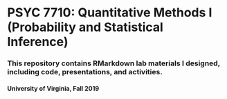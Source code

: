 # PSYC 7710: Quantitative Methods I (Probability and Statistical Inference)

### This repository contains RMarkdown lab materials I designed, including code, presentations, and activities.

#### University of Virginia, Fall 2019
